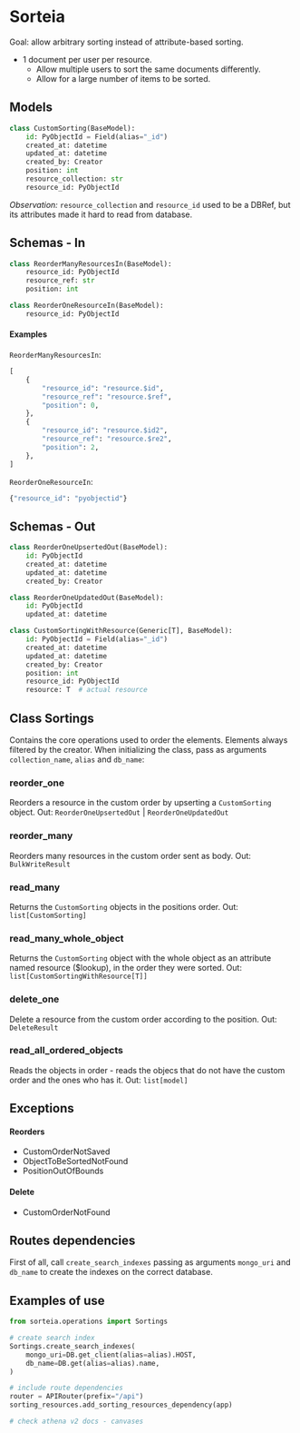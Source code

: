 # Sorteia
Goal: allow arbitrary sorting instead of attribute-based sorting.

- 1 document per user per resource.
  - Allow multiple users to sort the same documents differently.
  - Allow for a large number of items to be sorted.

## Models
```python
class CustomSorting(BaseModel):
    id: PyObjectId = Field(alias="_id")
    created_at: datetime
    updated_at: datetime
    created_by: Creator
    position: int
    resource_collection: str 
    resource_id: PyObjectId
```
_Observation:_ `resource_collection` and `resource_id` used to be a DBRef, but its attributes made it hard to read from database.

## Schemas - In
```python
class ReorderManyResourcesIn(BaseModel):
    resource_id: PyObjectId
    resource_ref: str
    position: int

class ReorderOneResourceIn(BaseModel):
    resource_id: PyObjectId
```

#### Examples
`ReorderManyResourcesIn`: 
```python
[
    { 
        "resource_id": "resource.$id",
        "resource_ref": "resource.$ref",
        "position": 0,
    },
    { 
        "resource_id": "resource.$id2",
        "resource_ref": "resource.$re2",
        "position": 2,
    },
]
```

`ReorderOneResourceIn`:
```python
{"resource_id": "pyobjectid"}
```

## Schemas - Out
```python
class ReorderOneUpsertedOut(BaseModel):
    id: PyObjectId
    created_at: datetime
    updated_at: datetime
    created_by: Creator

class ReorderOneUpdatedOut(BaseModel):
    id: PyObjectId
    updated_at: datetime

class CustomSortingWithResource(Generic[T], BaseModel):
    id: PyObjectId = Field(alias="_id")
    created_at: datetime
    updated_at: datetime
    created_by: Creator
    position: int
    resource_id: PyObjectId
    resource: T  # actual resource
```


## Class Sortings
Contains the core operations used to order the elements. Elements always filtered by the creator. 
When initializing the class, pass as arguments `collection_name`, `alias` and `db_name`: 

### reorder_one
Reorders a resource in the custom order by upserting a `CustomSorting` object.
Out: `ReorderOneUpsertedOut` | `ReorderOneUpdatedOut`

### reorder_many
Reorders many resources in the custom order sent as body.
Out: `BulkWriteResult`

### read_many
Returns the `CustomSorting` objects in the positions order.
Out: `list[CustomSorting]`

### read_many_whole_object
Returns the `CustomSorting` object with the whole object as an attribute named resource ($lookup), in the order they were sorted.
Out: `list[CustomSortingWithResource[T]]`

### delete_one
Delete a resource from the custom order according to the position. 
Out: `DeleteResult`

### read_all_ordered_objects
Reads the objects in order - reads the objecs that do not have the custom order and the ones who has it.
Out: `list[model]`
 
## Exceptions
#### Reorders
- CustomOrderNotSaved
- ObjectToBeSortedNotFound
- PositionOutOfBounds 
#### Delete
- CustomOrderNotFound

## Routes dependencies
First of all, call `create_search_indexes` passing as arguments `mongo_uri` and `db_name` to create the indexes on the correct database.


## Examples of use
```python
from sorteia.operations import Sortings

# create search index
Sortings.create_search_indexes(
    mongo_uri=DB.get_client(alias=alias).HOST,
    db_name=DB.get(alias=alias).name,
)

# include route dependencies
router = APIRouter(prefix="/api")
sorting_resources.add_sorting_resources_dependency(app)

# check athena v2 docs - canvases
```
